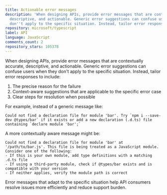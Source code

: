 ```yaml
---
title: Actionable error messages
description: 'When designing APIs, provide error messages that are contextually accurate,
  descriptive, and actionable. Generic error suggestions can confuse users when they
  don''t apply to the specific situation. Instead, tailor error responses to include:'
repository: microsoft/typescript
label: API
language: JavaScript
comments_count: 2
repository_stars: 105378
---
```


When designing APIs, provide error messages that are contextually accurate, descriptive, and actionable. Generic error suggestions can confuse users when they don't apply to the specific situation. Instead, tailor error responses to include:

1. The precise reason for the failure
2. Context-aware suggestions that are applicable to the specific error case
3. Clear steps for resolution when possible

For example, instead of a generic message like:
```
Could not find a declaration file for module 'bar'. Try `npm i --save-dev @types/bar` if it exists or add a new declaration (.d.ts) file containing `declare module 'bar';`
```

A more contextually aware message might be:
```
Could not find a declaration file for module 'bar' at '/path/to/bar.js'. This file is being treated as a JavaScript module. Consider one of the following:
- If this is your own module, add type definitions with a matching .d.ts file
- If using a third-party module, check if @types/bar exists and is compatible with your version
- If neither applies, verify the module path is correct
```

Error messages that adapt to the specific situation help API consumers resolve issues more efficiently and reduce support burden.